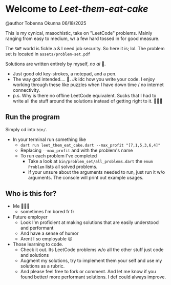 # Welcome to *Leet-them-eat-cake*
@author Tobenna Okunna
06/18/2025

This is my cynical, masochistic, take on "LeetCode" problems. 
Mainly ranging from easy to medium, w/ a few hard tossed in for good measure. 

The `SWE` world is fickle a & I need job security. So here it is; lol.
The problem set is located in `assets/problem-set.pdf`

Solutions are written entirely by myself, *no ai* 🤖.
- Just good old key-strokes, a notepad, and a pen. 
- The way god intended.... 😤.
Jk idc how you write your code. 
I enjoy working through these like puzzles when I have down time / no internet connectivity.
- p.s. Why is there no offline LeetCode equivalent. 
Sucks that I had to write all the stuff around the solutions instead of getting right to it. 🤷🏾‍♂️

## Run the program
Simply cd into `bin/`.
- In your terminal run something like 
  - `dart run leet_them_eat_cake.dart --max_profit "[7,1,5,3,6,4]"`
  - Replacing `--max_profit` and with the problem's name
  - To run each problem I've completed 
    - Take a look at `bin/problem_set/all_problems.dart` the `enum` `Problem` lists all solved problems.
    - If your unsure about the arguments needed to run, just run it w/o arguments. The console will print out example usages. 

## Who is this for?
- Me 🧔🏾‍♂️
  - sometimes I'm bored fr fr
- Future employer
  - Look I'm proficient at making solutions that are easily understood and performant  
  - And have a sense of humor
  - Arent I so employable 😉
- Those learning to code. 
  - Check it out. Its LeetCode problems w/o all the other stuff just code and solutions
  - Augment my solutions, try to implement them your self and use my solutions as a rubric.
  - And please feel free to fork or comment. And let me know if you found better/ more performant solutions. I def could always improve. 

